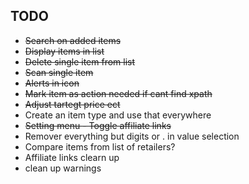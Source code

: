 

## TODO
* ~~Search on added items~~
* ~~Display items in list~~
* ~~Delete single item from list~~
* ~~Scan single item~~
* ~~Alerts in icon~~
* ~~Mark item as action needed if cant find xpath~~
* ~~Adjust tartegt price ect~~
* Create an item type and use that everywhere
* ~~Setting menu - Toggle affiliate links~~
* Remover everything but digits or . in value selection
* Compare items from list of retailers?
* Affiliate links clearn up
* clean up warnings

